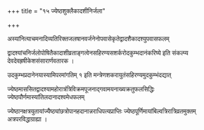 +++
title = "१५ ज्येष्ठशुक्लैकादशीनिर्जला"

+++

अस्यांनित्याचमनादिव्यतिरिक्तजलषानवर्जनेनोपवासेकृतेद्वादशैकादश्युपवासफलम्

द्वादश्यांचनिर्जलोपोषितैकादाशीव्रताङ्गत्वेनसहिरण्यसशर्करोदकुम्भदानंकरिष्ये इति संकल्प्य देवदेवह्रषीकेशसंसारार्णवतारक ।

उदकुम्भप्रदानेनयास्यामिपरमांगतिम् १ इति मन्त्रेणशकरायुतंसहिरण्यमुदकुम्भंदद्यात्

ज्येष्ठमाससितद्वादश्यामहोरात्रंत्रिविक्रमपूजनाद्गवामयनाख्यक्रतुफलसिद्धिः ज्येष्ठपौर्णमास्यांतिलदानादश्वमेधफलम्

ज्येष्ठानक्षत्रयुतायांज्यैष्ठ्यांछत्रोपानहदानान्नराधिपत्यप्राप्तिः ज्येष्ठपूर्णिमायांबिल्वत्रिरात्रिव्रतमुक्तम् अत्रपरविद्धाग्राह्या ।
